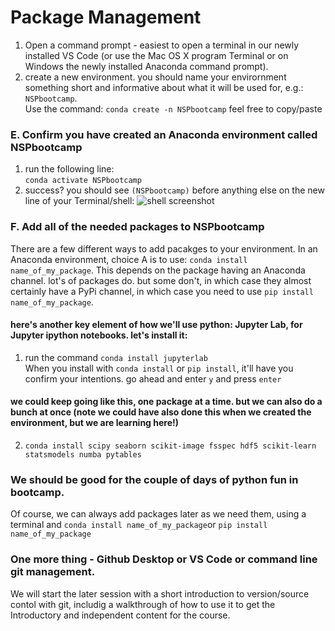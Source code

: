 # Package Management
1. Open a command prompt - easiest to open a terminal in our newly installed VS Code (or use the Mac OS X program Terminal or on Windows the newly installed Anaconda command prompt). 
1. create a new environment. you should name your envirornment something short and informative about what it will be used for, e.g.: `NSPbootcamp`. <br> Use the command: ```conda create -n NSPbootcamp```  feel free to copy/paste  


### E. Confirm you have created an Anaconda environment called NSPbootcamp
1. run the following line:
<br>```conda activate NSPbootcamp```
2. success?
you should see ```(NSPbootcamp)``` before anything else on the new line of your Terminal/shell:
![shell screenshot](https://github.com/danieljdenman/NSPbootcamp/blob/master/res/activate_env.png)


### F. Add all of the needed packages to NSPbootcamp
There are a few different ways to add pacakges to your environment. In an Anaconda environment, choice A is to use: ```conda install name_of_my_package```. This depends on the package having an Anaconda channel. lot's of packages do. but some don't, in which case they almost certainly have a PyPi channel, in which case you need to use ```pip install name_of_my_package```.

#### here's another key element of how we'll use python: Jupyter Lab, for Jupyter ipython notebooks. let's install it: 
1. run the command ```conda install jupyterlab```<br>
When you install with ```conda install``` or ```pip install```, it'll have you confirm your intentions. go ahead and enter ```y``` and press ```enter```

#### we could keep going like this, one package at a time. but we can also do a bunch at once (note we could have also done this when we created the environment, but we are learning here!)
2. ```conda install scipy seaborn scikit-image fsspec hdf5 scikit-learn statsmodels numba pytables```

### We should be good for the couple of days of python fun in bootcamp. 
Of course, we can always add packages later as we need them, using a terminal and ```conda install name_of_my_package```or ```pip install name_of_my_package```

### One more thing - Github Desktop or VS Code or command line git management. 
We will start the later session with a short introduction to version/source contol with git, includig a walkthrough of how to use it to get the Introductory and independent content for the course. 